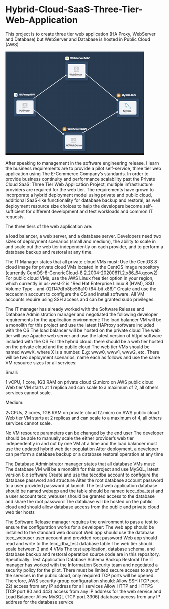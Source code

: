 # Hybrid-Cloud-SaaS-Three-Tier-Web-Application

This project is to create three tier web application (HA Proxy, WebServer and Database) but WebServer and Database is hosted in Public Cloud (AWS)

![](bertlesman2.png)

After speaking to management in the software engineering release, I learn the business requirements are to provide a pilot self-service, three tier web application using The E-Commerce Company’s standards. In order to provide business continuity and performance scalability past the Private Cloud SaaS: Three Tier Web Application Project, multiple infrastructure providers are required for the web tier. The requirements have grown to incorporate a hybrid deployment model using private and public cloud, additional SaaS-like functionality for database backup and restoral, as well deployment resource size choices to help the developers become self-sufficient for different development and test workloads and common IT requests.

The three tiers of the web application are:

a load balancer,
a web server,
and a database server.
Developers need two sizes of deployment scenarios (small and medium), the ability to scale in and scale out the web tier independently on each provider, and to perform a database backup and restoral at any time.

The IT Manager states that all private cloud VMs must:
Use the CentOS 8 cloud image for private cloud VMs located in the CentOS image repository (currently CentOS-8-GenericCloud-8.2.2004-20200611.2.x86_64.qcow2)
For public cloud VMs, use the AWS Linux free tier option in your region, which currently in us-west-2 is "Red Hat Enterprise Linux 8 (HVM), SSD Volume Type - ami-02f147dfb8be58a10 (64-bit x86)"
Create and use the teccadmin account to configure the OS and install software.
All VM accounts require using SSH access and can be granted sudo privileges.

The IT manager has already worked with the Software Release and Database Administration manager and negotiated the following developer requirements for the application environment:
The load balancer VM will be a monolith for this project and use the latest HAProxy software included with the OS
The load balancer will be hosted on the private cloud
The web tier will use Apache web server and use the latest version of httpd software included with the OS
For the hybrid cloud: there should be a web tier hosted on the private cloud and the public cloud
The web tier VMs should be named wwwX, where X is a number. E.g: www0, www1, www2, etc.
There will be two deployment scenarios, name each as follows and use the same VM resource sizes for all services:

Small:

1 vCPU, 1 core, 1GB RAM on private cloud
t2.micro on AWS public cloud
Web tier VM starts at 1 replica and can scale to a maximum of 2, all others services cannot scale.

Medium:

2vCPUs, 2 cores, 1GB RAM on private cloud
t2.micro on AWS public cloud
Web tier VM starts at 2 replicas and can scale to a maximum of 4, all others services cannot scale.

No VM resource parameters can be changed by the end user
The developer should be able to manually scale the either provider’s web tier independently in and out by one VM at a time and the load balancer must use the updated hybrid web tier population
After deployment, a developer can perform a database backup or a database restoral operation at any time

The Database Administrator manager states that all database VMs must:
The database VM will be a monolith for this project and use MySQL, latest version 8.x software
Create and use the teccdba account to configure the database password and structure
Alter the root database account password to a user provided password at launch
The test web application database should be named webapp and the table should be named tecc_dba_test and a user account tecc_webuser should be granted access to the database and share the root password
The database will be hosted on the public cloud and should allow database access from the public and private cloud web tier hosts

The Software Release manager requires the environment to pass a test to ensure the configuration works for a developer:
The web app should be installed to the standard web docroot
Web app should use the database tecc_webuser user account and provided root password
Web app should read and write to the tecc_dba_test database table
The web tier should scale between 2 and 4 VMs
The test application, database schema, and database backup and restoral operation source code are in this repository.
Specifically:
Test Application
Database Schema
Backup
Restoral
The IT manager has worked with the Information Security team and negotiated a security policy for the pilot. There must be limited secure access to any of the services in the public cloud, only required TCP ports will be opened. Therefore, AWS security group configuration should:
Allow SSH (TCP port 22) access from any IP address for all services
Allow HTTP and HTTPS (TCP port 80 and 443) access from any IP address for the web service and Load Balancer
Allow MySQL (TCP port 3306) database access from any IP address for the database service

